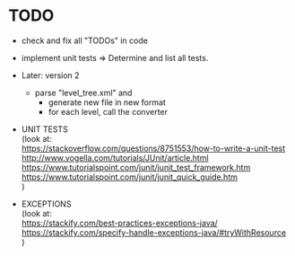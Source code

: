 # TODO

- check and fix all "TODOs" in code
- implement unit tests
    => Determine and list all tests.
- Later: version 2
    - parse "level_tree.xml" and
      - generate new file in new format
      - for each level, call the converter

- UNIT TESTS  
(look at:  
https://stackoverflow.com/questions/8751553/how-to-write-a-unit-test  
http://www.vogella.com/tutorials/JUnit/article.html  
https://www.tutorialspoint.com/junit/junit_test_framework.htm  
https://www.tutorialspoint.com/junit/junit_quick_guide.htm  
)

- EXCEPTIONS  
(look at:  
https://stackify.com/best-practices-exceptions-java/  
https://stackify.com/specify-handle-exceptions-java/#tryWithResource  
)

